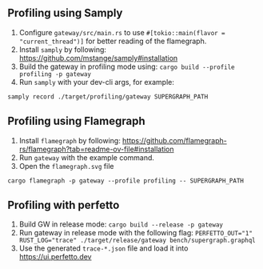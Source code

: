 ## Profiling using Samply


1. Configure `gateway/src/main.rs` to use `#[tokio::main(flavor = "current_thread")]` for better reading of the flamegraph.
2. Install `samply` by following: https://github.com/mstange/samply#installation
3. Build the gateway in profiling mode using: `cargo build --profile profiling -p gateway`
4. Run `samply` with your dev-cli args, for example:

```
samply record ./target/profiling/gateway SUPERGRAPH_PATH
```

## Profiling using Flamegraph

1. Install `flamegraph` by following: https://github.com/flamegraph-rs/flamegraph?tab=readme-ov-file#installation
2. Run `gateway` with the example command.
3. Open the `flamegraph.svg` file

```
cargo flamegraph -p gateway --profile profiling -- SUPERGRAPH_PATH
```

## Profiling with perfetto

1. Build GW in release mode: `cargo build --release -p gateway`
2. Run gateway in release mode with the following flag: `PERFETTO_OUT="1" RUST_LOG="trace" ./target/release/gateway bench/supergraph.graphql`
3. Use the generated `trace-*.json` file and load it into https://ui.perfetto.dev
